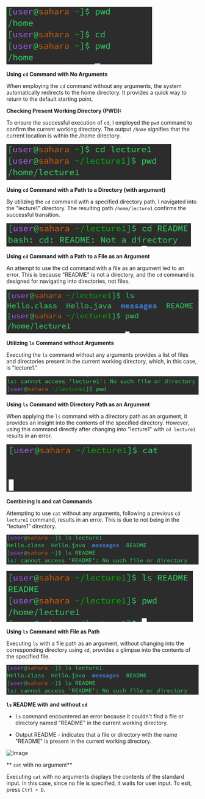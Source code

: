 
![Image](cdnoarguments.png)

**Using `cd` Command with No Arguments**

When employing the `cd` command without any arguments, the system automatically redirects to the home directory. It provides a quick way to return to the default starting point.

**Checking Present Working Directory (PWD):**

To ensure the successful execution of `cd`, I employed the `pwd` command to confirm the current working directory. The output `/home` signifies that the current location is within the /home directory.

![Image](cdwithargument.png)

**Using `cd` Command with a Path to a Directory (with argument)**

By utilizing the `cd` command with a specified directory path, I navigated into the "lecture1" directory. The resulting path `/home/lecture1` confirms the successful transition.

![Image](cdfileargument.png)

**Using `cd` Command with a Path to a File as an Argument**

An attempt to use the cd command with a file as an argument led to an error. This is because "README" is not a directory, and the `cd` command is designed for navigating into directories, not files.

![Image](lsnoargument.png)

**Utilizing `ls` Command without Arguments**

Executing the `ls` command without any arguments provides a list of files and directories present in the current working directory, which, in this case, is "lecture1."

![Image](lsdirectoryaspath.png)

**Using `ls` Command with Directory Path as an Argument**

When applying the `ls` command with a directory path as an argument, it provides an insight into the contents of the specified directory. However, using this command directly after changing into "lecture1" with `cd lecture1` results in an error.



![Image](catnoargument.png)

**Combining ls and cat Commands**

Attempting to use `cat` without any arguments, following a previous `cd lecture1` command, results in an error. This is due to not being in the "lecture1" directory.

![Image](LSWITHOUTCD.png)


![Image](lsproperfileaspath.png)

**Using `ls` Command with File as Path**

Executing `ls` with a file path as an argument, without changing into the corresponding directory using `cd`, provides a glimpse into the contents of the specified file.


![Image](LSWITHOUTCD.png)

**`ls` README with and without `cd`**

- `ls` command encountered an error because it couldn't find a file or directory named "README" in the current working directory.

- Output README - indicates that a file or directory with the name "README" is present in the current working directory.

![Image](catwithnoargument)

** `cat` with no argument**

Executing `cat` with no arguments displays the contents of the standard input. In this case, since no file is specified, it waits for user input. To exit, press `Ctrl + D`.









  








